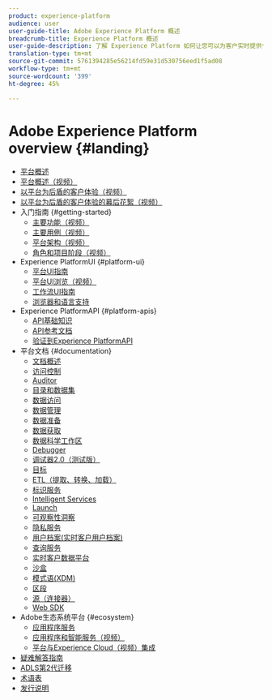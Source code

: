 ```yaml
---
product: experience-platform
audience: user
user-guide-title: Adobe Experience Platform 概述
breadcrumb-title: Experience Platform 概述
user-guide-description: 了解 Experience Platform 如何让您可以为客户实时提供个性化体验。
translation-type: tm+mt
source-git-commit: 5761394285e56214fd59e31d530756eed1f5ad08
workflow-type: tm+mt
source-wordcount: '399'
ht-degree: 45%

---
```



# Adobe Experience Platform overview {#landing}

* [平台概述](home.md)
* [平台概述（视频）](video/platform-overview.md)
* [以平台为后盾的客户体验（视频）](video/customer-experience.md)
* [以平台为后盾的客户体验的幕后花絮（视频）](video/customer-experience-bts.md)
* 入门指南 {#getting-started}
   * [主要功能（视频）](video/key-capabilities.md)
   * [主要用例（视频）](video/platform-use-cases.md)
   * [平台架构（视频）](video/platform-architecture.md)
   * [角色和项目阶段（视频）](video/roles-project-phases.md)
* Experience PlatformUI {#platform-ui}
   * [平台UI指南](ui-guide.md)
   * [平台UI浏览（视频）](video/platform-ui.md)
   * [工作流UI指南](workflows.md)
   * [浏览器和语言支持](browser-language-support.md)
* Experience PlatformAPI {#platform-apis}
   * [API基础知识](api-fundamentals.md)
   * [API参考文档](https://www.adobe.io/apis/experienceplatform/home/api-reference.html)
   * [验证到Experience PlatformAPI](https://docs.adobe.com/content/help/en/platform-learn/tutorials/platform-api-authentication.html)
* 平台文档 {#documentation}
   * [文档概述](documentation/overview.md)
   * [访问控制](https://docs.adobe.com/content/help/zh-Hans/experience-platform/access-control/home.html)
   * [Auditor](https://docs.adobe.com/content/help/zh-Hans/auditor/using/overview.html)
   * [目录和数据集](https://docs.adobe.com/content/help/en/experience-platform/catalog/home.html)
   * [数据访问](https://docs.adobe.com/content/help/en/experience-platform/data-access/home.html)
   * [数据管理](https://docs.adobe.com/content/help/en/experience-platform/data-governance/home.html)
   * [数据准备](https://docs.adobe.com/content/help/en/experience-platform/data-prep/home.html)
   * [数据获取](https://docs.adobe.com/content/help/zh-Hans/experience-platform/ingestion/home.html)
   * [数据科学工作区](https://docs.adobe.com/content/help/en/experience-platform/data-science-workspace/home.html)
   * [Debugger](https://docs.adobe.com/content/help/zh-Hans/debugger/using/experience-cloud-debugger.html)
   * [调试器2.0（测试版）](https://docs.adobe.com/content/help/zh-Hans/debugger/using-v2/experience-cloud-debugger.html)
   * [目标](https://experienceleague.adobe.com/docs/experience-platform/destinations/home.html)
   * [ETL（提取、转换、加载）](https://docs.adobe.com/content/help/en/experience-platform/etl/home.html)
   * [标识服务](https://docs.adobe.com/content/help/zh-Hans/experience-platform/identity/home.html)
   * [Intelligent Services](https://docs.adobe.com/content/help/en/experience-platform/intelligent-services/home.html)
   * [Launch](https://docs.adobe.com/content/help/zh-Hans/launch/using/overview.translate.html)
   * [可观察性洞察](https://docs.adobe.com/content/help/en/experience-platform/observability/home.html)
   * [隐私服务](https://docs.adobe.com/content/help/en/experience-platform/privacy/home.html)
   * [用户档案(实时客户用户档案)](https://docs.adobe.com/content/help/zh-Hans/experience-platform/profile/home.html)
   * [查询服务](https://docs.adobe.com/content/help/en/experience-platform/query/home.html)
   * [实时客户数据平台](https://docs.adobe.com/content/help/en/experience-platform/rtcdp/overview.html)
   * [沙盒](https://docs.adobe.com/content/help/zh-Hans/experience-platform/sandbox/home.html)
   * [模式语(XDM)](https://docs.adobe.com/content/help/zh-Hans/experience-platform/xdm/home.html)
   * [区段](https://docs.adobe.com/content/help/zh-Hans/experience-platform/segmentation/home.html)
   * [源（连接器）](https://docs.adobe.com/content/help/en/experience-platform/sources/home.html)
   * [Web SDK](https://docs.adobe.com/content/help/zh-Hans/experience-platform/edge/home.html)
* Adobe生态系统平台 {#ecosystem}
   * [应用程序服务](application-services.md)
   * [应用程序和智能服务（视频）](video/application-intelligent-services.md)
   * [平台与Experience Cloud（视频）集成](video/experience-cloud-integrations.md)
* [疑难解答指南](troubleshooting.md)
* [ADLS第2代迁移](adls2-gen2-migration.md)
* [术语表](glossary.md)
* [发行说明](https://docs.adobe.com/content/help/zh-Hans/experience-platform/release-notes/latest.html)